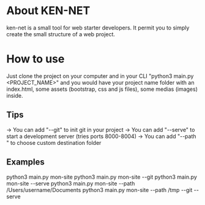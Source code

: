 # About KEN-NET

ken-net is a small tool for web starter developers. It permit you to simply create the small structure of a web project.

# How to use

Just clone the project on your computer and in your CLI "python3 main.py <PROJECT_NAME>" and you would have your project name folder with an index.html, some assets (bootstrap, css and js files), some medias (images) inside.

## Tips

-> You can add "--git" to init git in your project
-> You can add "--serve" to start a development server (tries ports 8000-8004)
-> You can add "--path <FOLDER>" to choose custom destination folder

## Examples

python3 main.py mon-site
python3 main.py mon-site --git
python3 main.py mon-site --serve
python3 main.py mon-site --path /Users/username/Documents
python3 main.py mon-site --path /tmp --git --serve
